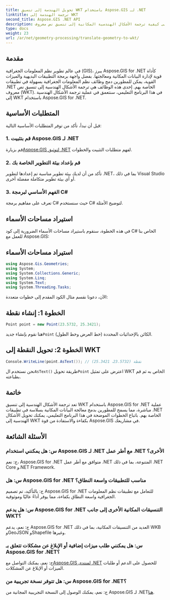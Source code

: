 ```yaml
---
title: تحويل الهندسة إلى تنسيق WKT باستخدام Aspose.GIS لـ .NET
linktitle: ترجمة الهندسة إلى WKT
second_title: Aspose.GIS .NET API
description: تعرف على كيفية ترجمة الأشكال الهندسية المكانية إلى تنسيق نص معروف (WKT) باستخدام Aspose.GIS for .NET. تعزيز مهارات تطوير نظم المعلومات الجغرافية لديك.
type: docs
weight: 23
url: /ar/net/geometry-processing/translate-geometry-to-wkt/
---
```

## مقدمة
في عالم تطوير نظم المعلومات الجغرافية (GIS)، يبرز Aspose.GIS for .NET كأداة قوية لإدارة البيانات المكانية ومعالجتها. بفضل واجهة برمجة التطبيقات البديهية والميزات القوية، يمكن للمطورين دمج وظائف نظم المعلومات الجغرافية بسهولة في تطبيقات .NET الخاصة بهم. إحدى هذه الوظائف هي ترجمة الأشكال الهندسية إلى تنسيق نص معروف (WKT). في هذا البرنامج التعليمي، سنتعمق في عملية ترجمة الأشكال الهندسية إلى WKT باستخدام Aspose.GIS for .NET.
## المتطلبات الأساسية
قبل أن نبدأ، تأكد من توفر المتطلبات الأساسية التالية:
### 1. قم بتثبيت Aspose.GIS لـ .NET
 قم بزيارة[Aspose.GIS لتوثيق .NET](https://reference.aspose.com/gis/net/) لفهم متطلبات التثبيت والخطوات.
### 2. قم بإعداد بيئة التطوير الخاصة بك
تأكد من أن لديك بيئة تطوير مناسبة تم إعدادها لتطوير .NET، بما في ذلك Visual Studio أو أي بيئة تطوير متكاملة مفضلة أخرى.
### 3. الفهم الأساسي لبرمجة C#
تعرف على مفاهيم برمجة C# حيث سنستخدم C# لتوضيح الأمثلة.

## استيراد مساحات الأسماء
في هذه الخطوة، سنقوم باستيراد مساحات الأسماء الضرورية إلى كود C# الخاص بنا للعمل مع Aspose.GIS:
## استيراد مساحات الأسماء
```csharp
using Aspose.Gis.Geometries;
using System;
using System.Collections.Generic;
using System.Linq;
using System.Text;
using System.Threading.Tasks;
```

الآن، دعونا نقسم مثال الكود المقدم إلى خطوات متعددة:
## الخطوة 1: إنشاء نقطة
```csharp
Point point = new Point(23.5732, 25.3421);
```
 هنا نقوم بإنشاء جديد`Point` الكائن بالإحداثيات المحددة (خط العرض وخط الطول).
## الخطوة 2: تحويل النقطة إلى WKT
```csharp
Console.WriteLine(point.AsText()); // نقطة (23.5732، 25.3421)
```
 نحن نستخدم ال`AsText()` طريقة تحويل`Point` اعترض على تمثيل WKT الخاص به ثم قم بطباعته.

## خاتمة
تعد ترجمة الأشكال الهندسية إلى تنسيق WKT باستخدام Aspose.GIS for .NET عملية مباشرة، مما يسمح للمطورين بدمج معالجة البيانات المكانية بسلاسة في تطبيقات .NET الخاصة بهم. باتباع الخطوات الموضحة في هذا البرنامج التعليمي، يمكنك تحويل الأشكال الهندسية إلى WKT بكفاءة والاستفادة من قوة Aspose.GIS في مشاريعك.
## الأسئلة الشائعة
### س: هل يمكنني استخدام Aspose.GIS لـ .NET مع أطر عمل .NET الأخرى؟
ج: نعم، Aspose.GIS for .NET متوافق مع أطر عمل .NET المتنوعة، بما في ذلك .NET Core و.NET Framework.
### س: هل Aspose.GIS for .NET مناسب للتطبيقات واسعة النطاق؟
ج: بالتأكيد، تم تصميم Aspose.GIS for .NET للتعامل مع تطبيقات نظم المعلومات الجغرافية واسعة النطاق بكفاءة، مما يوفر أداءً عاليًا وموثوقية.
### س: هل يدعم Aspose.GIS for .NET التنسيقات المكانية الأخرى إلى جانب WKT؟
ج: نعم، يدعم Aspose.GIS for .NET العديد من التنسيقات المكانية، بما في ذلك WKB وGeoJSON وShapefile وغيرها.
### س: هل يمكنني طلب ميزات إضافية أو الإبلاغ عن مشكلات تتعلق بـ Aspose.GIS for .NET؟
 ج: نعم، يمكنك التواصل مع[Aspose.GIS لمنتدى .NET](https://forum.aspose.com/c/gis/33) للحصول على الدعم أو طلبات الميزات أو الإبلاغ عن المشكلات.
### س: هل تتوفر نسخة تجريبية من Aspose.GIS for .NET؟
 ج: نعم، يمكنك الوصول إلى النسخة التجريبية المجانية من Aspose.GIS لـ .NET[هنا](https://releases.aspose.com/).
